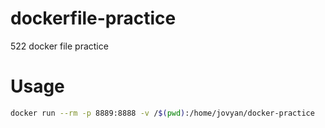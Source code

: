 # dockerfile-practice
522 docker file practice

# Usage
```bash
docker run --rm -p 8889:8888 -v /$(pwd):/home/jovyan/docker-practice 
```
